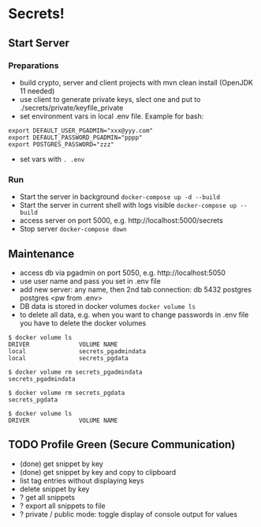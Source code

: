 # Secrets!

## Start Server

### Preparations

 * build crypto, server and client projects with mvn clean install (OpenJDK 11 needed)
 * use client to generate private keys, slect one and put to ./secrets/private/keyfile_private
 * set environment vars in local .env file. Example for bash:
```
export DEFAULT_USER_PGADMIN="xxx@yyy.com"
export DEFAULT_PASSWORD_PGADMIN="pppp"
export POSTGRES_PASSWORD="zzz"
```
 * set vars with ```. .env```
 
### Run

 * Start the server in background ```docker-compose up -d --build```
 * Start the server in current shell with logs visible ```docker-compose up --build```
 * access server on port 5000, e.g. http://localhost:5000/secrets
 * Stop server ```docker-compose down```
 
## Maintenance

 * access db via pgadmin on port 5050, e.g. http://localhost:5050
 * use user name and pass you set in .env file
 * add new server: any name, then 2nd tab connection: db 5432 postgres postgres \<pw from .env\>
 * DB data is stored in docker volumes ```docker volume ls```
 * to delete all data, e.g. when you want to change passwords in .env file you have to delete the docker volumes
```
$ docker volume ls
DRIVER              VOLUME NAME
local               secrets_pgadmindata
local               secrets_pgdata

$ docker volume rm secrets_pgadmindata
secrets_pgadmindata

$ docker volume rm secrets_pgdata
secrets_pgdata

$ docker volume ls
DRIVER              VOLUME NAME
```

## TODO Profile Green (Secure Communication)
 * (done) get snippet by key
 * (done) get snippet by key and copy to clipboard
 * list tag entries without displaying keys
 * delete snippet by key
 * ? get all snippets
 * ? export all snippets to file
 * ? private / public mode: toggle display of console output for values 